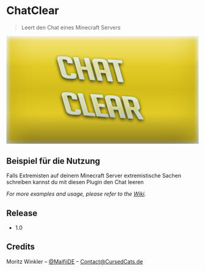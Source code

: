 # ChatClear
> Leert den Chat eines Minecraft Servers

![](ChatClear.png)

## Beispiel für die Nutzung

Falls Extremisten auf deinem Minecraft Server extremistische Sachen schreiben kannst du mit diesen Plugin den Chat leeren

_For more examples and usage, please refer to the [Wiki][wiki]._


## Release

* 1.0

## Credits

Moritz Winkler – [@MaifiiDE](https://twitter.com/maifiide) – Contact@CursedCats.de


<!-- Markdown link & img dfn's -->
[npm-image]: https://img.shields.io/npm/v/datadog-metrics.svg?style=flat-square
[npm-url]: https://npmjs.org/package/datadog-metrics
[npm-downloads]: https://img.shields.io/npm/dm/datadog-metrics.svg?style=flat-square
[travis-image]: https://img.shields.io/travis/dbader/node-datadog-metrics/master.svg?style=flat-square
[travis-url]: https://travis-ci.org/dbader/node-datadog-metrics
[wiki]: https://github.com/yourname/yourproject/wiki
